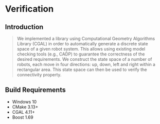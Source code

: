 # Verification

## Introduction

> We implemented a library using Computational Geometry Algorithms Library (CGAL) in order to automatically generate 
a discrete state space of a given robot system. This allows using existing model checking tools (e.g., CADP) to guarantee
the correctness of the desired requirements. We construct the state space of a number of robots, each move in four directions:
up, down, left and right within a rectangular area. This state space can then be used to verify the connectivity property.

## Build Requirements

* Windows 10
* CMake 3.13+
* CGAL 4.11+
* Boost 1.69
